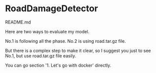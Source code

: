 # RoadDamageDetector

README.md

Here are two ways to evaluate my model.

No.1 is following all the phase. No.2 is using road.tar.gz file.

But there is a complex step to make it clear, so I suggest you just to see No.1,
but use road.tar.gz file easily.

You can go section '1. Let's go with docker' directly.
